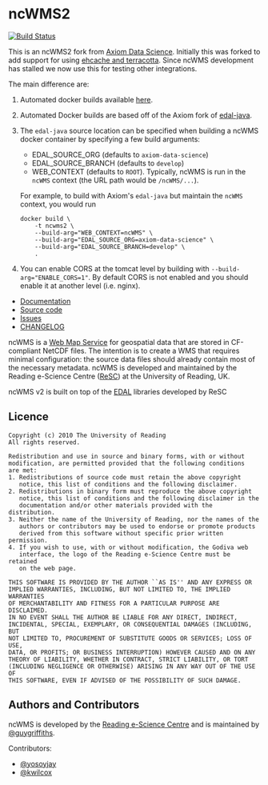 # ncWMS2

[![Build Status](https://travis-ci.org/axiom-data-science/ncwms.svg?branch=master)](https://travis-ci.org/Reading-eScience-Centre/ncwms)

This is an ncWMS2 fork from [Axiom Data Science](https://axiomdatascience.com). Initially this was forked to add support for using [ehcache and terracotta](http://www.terracotta.org/open-source/). Since ncWMS development has stalled we now use this for testing other integrations.

The main difference are:

1. Automated docker builds available [here](https://hub.docker.com/repository/docker/axiom/ncwms/tags).
1. Automated Docker builds are based off of the Axiom fork of [edal-java](https://github.com/axiom-data-science/edal-java).
1. The `edal-java` source location can be specified when building a ncWMS docker container by specifying a few build arguments:

    * EDAL_SOURCE_ORG (defaults to `axiom-data-science`)
    * EDAL_SOURCE_BRANCH (defaults to `develop`)
    * WEB_CONTEXT (defaults to `ROOT`). Typically, ncWMS is run in the `ncWMS` context (the URL path would be `/ncWMS/...`).

    For example, to build with Axiom's `edal-java` but maintain the `ncWMS` context, you would run

    ```
    docker build \
        -t ncwms2 \
        --build-arg="WEB_CONTEXT=ncWMS" \
        --build-arg="EDAL_SOURCE_ORG=axiom-data-science" \
        --build-arg="EDAL_SOURCE_BRANCH=develop" \
        .
    ```
1. You can enable CORS at the tomcat level by building with `--build-arg="ENABLE_CORS=1"`. By default CORS is not enabled and you should enable it at another level (i.e. nginx).


- [Documentation](https://reading-escience-centre.gitbooks.io/ncwms-user-guide/content/)
- [Source code](https://github.com/Reading-eScience-Centre/ncwms)
- [Issues](https://github.com/Reading-eScience-Centre/ncwms/issues)
- [CHANGELOG](https://github.com/Reading-eScience-Centre/ncwms/blob/master/CHANGELOG)


ncWMS is a [Web Map Service](https://en.wikipedia.org/wiki/Web_Map_Service) for geospatial data that are stored in CF-compliant NetCDF files. The intention is to create a WMS that requires minimal configuration: the source data files should already contain most of the necessary metadata. ncWMS is developed and maintained by the Reading e-Science Centre ([ReSC](http://www.met.reading.ac.uk/resc/home/)) at the University of Reading, UK.

ncWMS v2 is built on top of the [EDAL]((https://reading-escience-centre.gitbooks.io/edal-user-guide/content/)) libraries developed by ReSC

## Licence

```
Copyright (c) 2010 The University of Reading
All rights reserved.

Redistribution and use in source and binary forms, with or without
modification, are permitted provided that the following conditions
are met:
1. Redistributions of source code must retain the above copyright
   notice, this list of conditions and the following disclaimer.
2. Redistributions in binary form must reproduce the above copyright
   notice, this list of conditions and the following disclaimer in the
   documentation and/or other materials provided with the distribution.
3. Neither the name of the University of Reading, nor the names of the
   authors or contributors may be used to endorse or promote products
   derived from this software without specific prior written permission.
4. If you wish to use, with or without modification, the Godiva web
   interface, the logo of the Reading e-Science Centre must be retained
   on the web page.

THIS SOFTWARE IS PROVIDED BY THE AUTHOR ``AS IS'' AND ANY EXPRESS OR
IMPLIED WARRANTIES, INCLUDING, BUT NOT LIMITED TO, THE IMPLIED WARRANTIES
OF MERCHANTABILITY AND FITNESS FOR A PARTICULAR PURPOSE ARE DISCLAIMED.
IN NO EVENT SHALL THE AUTHOR BE LIABLE FOR ANY DIRECT, INDIRECT,
INCIDENTAL, SPECIAL, EXEMPLARY, OR CONSEQUENTIAL DAMAGES (INCLUDING, BUT
NOT LIMITED TO, PROCUREMENT OF SUBSTITUTE GOODS OR SERVICES; LOSS OF USE,
DATA, OR PROFITS; OR BUSINESS INTERRUPTION) HOWEVER CAUSED AND ON ANY
THEORY OF LIABILITY, WHETHER IN CONTRACT, STRICT LIABILITY, OR TORT
(INCLUDING NEGLIGENCE OR OTHERWISE) ARISING IN ANY WAY OUT OF THE USE OF
THIS SOFTWARE, EVEN IF ADVISED OF THE POSSIBILITY OF SUCH DAMAGE.
```

## Authors and Contributors

ncWMS is developed by the [Reading e-Science Centre](http://www.met.reading.ac.uk/resc/home/) and is maintained by [@guygriffiths](https://github.com/guygriffiths).

Contributors:

- [@yosoyjay](https://github.com/yosoyjay)
- [@kwilcox](https://github.com/kwilcox)
